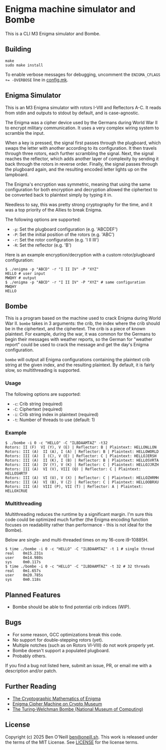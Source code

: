 # Enigma machine simulator and Bombe

This is a CLI M3 Enigma simulator and Bombe.

## Building

```shell
make
sudo make install
```

To enable verbose messages for debugging, uncomment the `ENIGMA_CFLAGS += -DVERBOSE` line in [config.mk](config.mk).

## Enigma Simulator

This is an M3 Enigma simulator with rotors I-VIII and Reflectors A-C. It reads from stdin and
outputs to stdout by default, and is case-agnostic.

The Enigma was a cipher device used by the Germans during World War II to encrypt military communication.
It uses a very complex wiring system to scramble the input.

When a key is pressed, the signal first passes through the plugboard, which swaps the letter with another according
to its configuration. It then travels through three rotors, each further scrambling the signal. Next, the signal
reaches the reflector, which adds another layer of complexity by sending it back through the rotors in reverse order.
Finally, the signal passes through the plugboard again, and the resulting encoded letter lights up on the lampboard.

The Enigma's encryption was symmetric, meaning that using the same configuration for both encryption and decryption
allowed the ciphertext to be converted back to plaintext simply by typing it in.

Needless to say, this was pretty strong cryptography for the time, and it was a top priority of the Allies to break
Enigma.

The following options are supported:

* `-p`: Set the plugboard configuration (e.g. 'ABCDEF')
* `-P`: Set the initial position of the rotors (e.g. 'ABC')
* `-r`: Set the rotor configuration (e.g. 'I II III')
* `-R`: Set the reflector (e.g. 'B')

Here is an example encryption/decryption with a custom rotor/plugboard configuration:

```shell
$ ./enigma -p "ABCD" -r "I II IV" -P "XYZ"
HELLO # user input
MWQHY # output
$ ./enigma -p "ABCD" -r "I II IV" -P "XYZ" # same configuration
MWQHY
HELLO
```

## Bombe

This is a program based on the machine used to crack Enigma during World War II.
`bombe` takes in 3 arguments: the crib, the index where the crib should be in
the ciphertext, and the ciphertext. The crib is a piece of known plaintext. For example,
during the war, it was common for the Germans to begin their messages with weather reports,
so the German for "weather report" could be used to crack the message and get the
day's Enigma configuration.

`bombe` will output all Enigma configurations containing the plaintext crib
string at the given index, and the resulting plaintext. By default, it is fairly slow,
so multithreading is supported.

### Usage

The following options are supported:

* `-c`: Crib string (required)
* `-C`: Ciphertext (required)
* `-i`: Crib string index in plaintext (required)
* `-t`: Number of threads to use (default: 1)

### Example

```shell
$ ./bombe -i 0 -c "HELLO" -C "ILBDAAMTAZ" -t32
Rotors: II (F)  VI (Y), V (E) | Reflector: B | Plaintext: HELLONLLON
Rotors: III (A)  II (A), I (A) | Reflector: B | Plaintext: HELLOWORLD
Rotors: III (A)  I (C), V (E) | Reflector: C | Plaintext: HELLOJERSH
Rotors: III (A)  II (K), I (B) | Reflector: B | Plaintext: HELLOSVRTA
Rotors: III (A)  IV (Y), V (K) | Reflector: C | Plaintext: HELLOJJRZH
Rotors: III (A)  VI (V), VIII (Q) | Reflector: C | Plaintext: HELLOSHRTF
Rotors: III (A)  VI (U), V (X) | Reflector: C | Plaintext: HELLOZHRMH
Rotors: III (A)  VI (B), V (Z) | Reflector: C | Plaintext: HELLOOBRXU
Rotors: III (A)  VIII (P), VII (T) | Reflector: A | Plaintext: HELLOXCRUE
```

### Multithreading

Multithreading reduces the runtime by a significant margin. I'm sure this
code could be optimized much further (the Enigma encoding function focuses
on readability rather than performance - this is not ideal for the Bombe).

Below are single- and multi-threaded times on my 16-core i9-10885H.

```shell
$ time ./bombe -i 0 -c "HELLO" -C "ILBDAAMTAZ" -t 1 # single thread
real    0m15.231s
user    0m14.980s
sys     0m0.117s
$ time ./bombe -i 0 -c "HELLO" -C "ILBDAAMTAZ" -t 32 # 32 threads
real    0m1.657s
user    0m20.785s
sys     0m0.118s
```

## Planned Features

* Bombe should be able to find potential crib indices (WIP).

## Bugs

* For some reason, GCC optimizations break this code.
* No support for double-stepping rotors (yet).
* Multiple notches (such as on Rotors VI-VIII) do not work properly yet.
* Bombe doesn't support a populated plugboard.
* Probably others.

If you find a bug not listed here, submit an issue, PR, or email me with a
description and/or patch.

## Further Reading

* [The Cryptographic Mathematics of Enigma](https://www.nsa.gov/portals/75/documents/about/cryptologic-heritage/historical-figures-publications/publications/wwii/CryptoMathEnigma_Miller.pdf)
* [Enigma Cipher Machine on Crypto Museum](https://www.cryptomuseum.com/crypto/enigma/index.htm)
* [The Turing-Welchman Bombe (National Museum of Computing)](https://www.tnmoc.org/bombe)

## License

Copyright (c) 2025 Ben O'Neill <ben@oneill.sh>. This work is released under the
terms of the MIT License. See [LICENSE](LICENSE) for the license terms.
